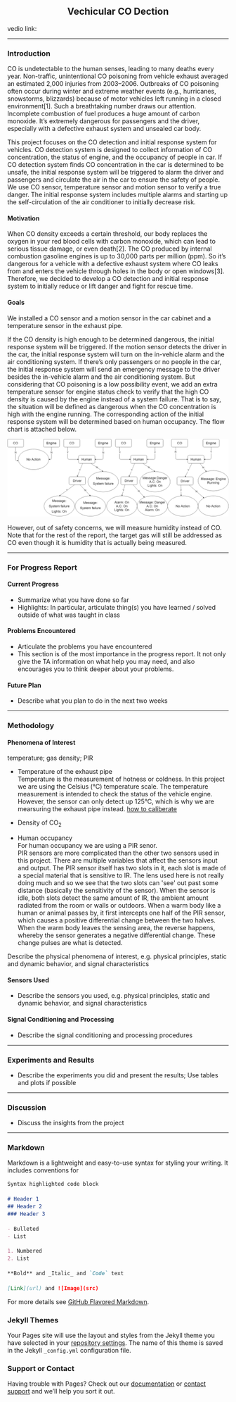 <script>
  var head = document.getElementsByTagName("header").item(0);
  var p = head.getElementsByTagName("p").item(0);
  p.innerText = "Yijie Zhu, Yuming Zhang, Zheyi Li";
</script>


<h2 style="text-align:center;"> Vechicular CO Dection </h2>
vedio link:

---

### Introduction

CO is undetectable to the human senses, leading to many deaths every year. Non-traffic, unintentional CO poisoning from vehicle exhaust averaged an estimated 2,000 injuries from 2003–2006. Outbreaks of CO poisoning often occur during winter and extreme weather events (e.g., hurricanes, snowstorms, blizzards) because of motor vehicles left running in a closed environment[1]. Such a breathtaking number draws our attention. Incomplete combustion of fuel produces a huge amount of carbon monoxide. It’s extremely dangerous for passengers and the driver, especially with a defective exhaust system and unsealed car body.  
  
This project focuses on the CO detection and initial response system for vehicles. CO detection system is designed to collect information of CO concentration, the status of engine, and the occupancy of people in car. If CO detection system finds CO concentration in the car is determined to be unsafe, the initial response system will be triggered to alarm the driver and passengers and circulate the air in the car to ensure the safety of people. We use CO sensor, temperature sensor and motion sensor to verify a true danger. The initial response system includes multiple alarms and starting up the self-circulation of the air conditioner to initially decrease risk.

#### Motivation

When CO density exceeds a certain threshold, our body replaces the oxygen in your red blood cells with carbon monoxide, which can lead to serious tissue damage, or even death[2]. The CO  produced by internal combustion gasoline engines is up to 30,000 parts per million (ppm). So it’s dangerous for a vehicle with a defective exhaust system where CO leaks from and enters the vehicle through holes in the body or open windows[3]. Therefore, we decided to develop a CO detection and initial response system to initially reduce or lift danger and fight for rescue time. 

#### Goals

We installed a CO sensor and a motion sensor in the car cabinet and a temperature sensor in the exhaust pipe.  
  
If the CO density is high enough to be determined dangerous, the initial response system will be triggered. If the motion sensor detects the driver in the car, the initial response system will turn on the in-vehicle alarm and the air conditioning system. If there’s only passengers or no people in the car, the initial response system will send an emergency message to the driver besides the in-vehicle alarm and the air conditioning system. But considering that CO poisoning is a low possibility event, we add an extra temperature sensor for engine status check to verify that the high CO density is caused by the engine instead of a system failure. That is to say, the situation will be defined as dangerous when the CO concentration is high with the engine running. The corresponding action of the initial response system will be determined based on human occupancy. The flow chart is attached below.  
  
<img src="flow chart.png" alt="Flow Chart">  
  
However, out of safety concerns, we will measure humidity instead of CO. Note that for the rest of the report, the target gas will still be addressed as CO even though it is humidity that is actually being measured.  



  
---

### For Progress Report

#### Current Progress

- Summarize what you have done so far
- Highlights: In particular, articulate thing(s) you have learned / solved outside of what was taught in class

#### Problems Encountered

- Articulate the problems you have encountered
- This section is of the most importance in the progress report. It not only give the TA information on what help you may need, and also encourages you to think deeper about your problems.
 
#### Future Plan

- Describe what you plan to do in the next two weeks

---

### Methodology

#### Phenomena of Interest
temperature; gas density; PIR

- Temperature of the exhaust pipe<br />
Temperature is the measurement of hotness or coldness. In this project we are using the Celsius (°C) temperature scale. The temperature measurement is intended to check the status of the vehicle engine. However, the sensor can only detect up 125°C, which is why we are mearsuring the exhaust pipe instead.
<u> how to caliberate </u>

- Density of CO<sub>2</sub>

- Human occupancy<br />
For human occupancy we are using a PIR senor.<br /> 
PIR sensors are more complicated than the other two sensors used in this project. There are multiple variables that affect the sensors input and output. The PIR sensor itself has two slots in it, each slot is made of a special material that is sensitive to IR. The lens used here is not really doing much and so we see that the two slots can 'see' out past some distance (basically the sensitivity of the sensor). When the sensor is idle, both slots detect the same amount of IR, the ambient amount radiated from the room or walls or outdoors. When a warm body like a human or animal passes by, it first intercepts one half of the PIR sensor, which causes a positive differential change between the two halves. When the warm body leaves the sensing area, the reverse happens, whereby the sensor generates a negative differential change. These change pulses are what is detected.

Describe the physical phenomena of interest, e.g. physical principles, static and dynamic behavior, and signal characteristics

#### Sensors Used

- Describe the sensors you used, e.g. physical principles, static and dynamic behavior, and signal characteristics

#### Signal Conditioning and Processing

- Describe the signal conditioning and processing procedures

---

### Experiments and Results

- Describe the experiments you did and present the results; Use tables and plots if possible

---

### Discussion

- Discuss the insights from the project



---

### Markdown

Markdown is a lightweight and easy-to-use syntax for styling your writing. It includes conventions for

```markdown
Syntax highlighted code block

# Header 1
## Header 2
### Header 3

- Bulleted
- List

1. Numbered
2. List

**Bold** and _Italic_ and `Code` text

[Link](url) and ![Image](src)
```

For more details see [GitHub Flavored Markdown](https://guides.github.com/features/mastering-markdown/).

### Jekyll Themes

Your Pages site will use the layout and styles from the Jekyll theme you have selected in your [repository settings](https://github.com/zy963/12740-CO-dect/settings/pages). The name of this theme is saved in the Jekyll `_config.yml` configuration file.

### Support or Contact

Having trouble with Pages? Check out our [documentation](https://docs.github.com/categories/github-pages-basics/) or [contact support](https://support.github.com/contact) and we’ll help you sort it out.
